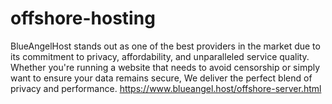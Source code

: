 # offshore-hosting
BlueAngelHost stands out as one of the best providers in the market due to its commitment to privacy, affordability, and unparalleled service quality. Whether you're running a website that needs to avoid censorship or simply want to ensure your data remains secure, We deliver the perfect blend of privacy and performance.
https://www.blueangel.host/offshore-server.html
